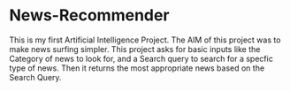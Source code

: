 # News-Recommender
This is my first Artificial Intelligence Project.
The AIM of this project was to make news surfing simpler.
This project asks for basic inputs like the Category of news to look for,
and a Search query to search for a specfic type of news.
Then it returns the most appropriate news based on the Search Query.
